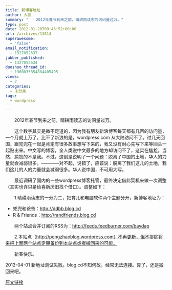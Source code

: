 ```yaml
---
title: 新博客地址
author: 大鹏
summary: "　　2012年春节到来之前，晴耕雨读志的访问量过万。"
type: post
date: 2012-01-20T09:43:52+00:00
url: /archives/13814
superawesome:
  - 'false'
email_notification:
  - 1327052637
jabber_published:
  - 1327052634
duoshuo_thread_id:
  - 1360835854884405495
views:
  - 7
categories:
  - 未分类
tags:
  - wordpress

---
```

　　2012年春节到来之前，晴耕雨读志的访问量过万。
  
　　这个数字其实是微不足道的，因为我有朋友新浪博客每天都有几百的访问量，一个月就上万了。比不了新浪的是，wordpress.com 从大陆访问不了。过几天回国，跟兜兜在一起是肯定有很多故事想写下来的，我又没有耐心先写下来等回头一起贴出来。中文写的博客，全人类说中文最多的地方却访问不了，这实在尴尬。当然，尴尬的不是我。不过，这倒是说明了一个问题：脱离了中国的土地，华人的力量就会减弱很多。————对不起，说错了，应该说：脱离了我们这儿的土地，我们这儿的人的力量就会减弱很多。华人说中国，不可用大写。
  
　　最近调研了国内的一些wordpress博客托管，最终决定借此契机来做一次调整（其实也许只是给喜新厌旧找个借口）。调整如下：
  
　　1.晴耕雨读志的一分为二，把育儿和电脑软件两个主题分开，新博客地址为：

  * 兜兜和爸爸：<http://ddbb.blog.cd>
  * R & Friends：<http://randfriends.blog.cd>

　　两个站点合并订阅的RSS为：<http://feeds.feedburner.com/baydap>
  
　　2.本站点（http://pengzhaoblog.wordpress.com）不再更新，但不排除将来把上面两个站点定期备份到本站点或者搬回来的可能。
  
　　新春快乐。

2012-04-01 新地址测试失败。blog.cd不知何故，经常无法连接。算了，还是搬回来吧。

[原文链接](http://dapengde.com/archives/13814)

